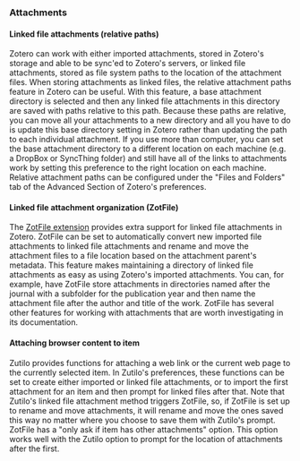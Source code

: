 ### Attachments

#### Linked file attachments (relative paths)

Zotero can work with either imported attachments, stored in Zotero's storage and able to be sync'ed to Zotero's servers, or linked file attachments, stored as file system paths to the location of the attachment files.
When storing attachments as linked files, the relative attachment paths feature in Zotero can be useful.
With this feature, a base attachment directory is selected and then any linked file attachments in this directory are saved with paths relative to this path.
Because these paths are relative, you can move all your attachments to a new directory and all you have to do is update this base directory setting in Zotero rather than updating the path to each individual attachment.
If you use more than computer, you can set the base attachment directory to a different location on each machine (e.g. a DropBox or SyncThing folder) and still have all of the links to attachments work by setting this preference to the right location on each machine.
Relative attachment paths can be configured under the "Files and Folders" tab of the Advanced Section of Zotero's preferences.

#### Linked file attachment organization (ZotFile)

The [ZotFile extension](http://www.columbia.edu/~jpl2136/zotfile.html) provides extra support for linked file attachments in Zotero.
ZotFile can be set to automatically convert new imported file attachments to linked file attachments and rename and move the attachment files to a file location based on the attachment parent's metadata.
This feature makes maintaining a directory of linked file attachments as easy as using Zotero's imported attachments.
You can, for example, have ZotFile store attachments in directories named after the journal with a subfolder for the publication year and then name the attachment file after the author and title of the work.
ZotFile has several other features for working with attachments that are worth investigating in its documentation.

#### Attaching browser content to item

Zutilo provides functions for attaching a web link or the current web page to the currently selected item.
In Zutilo's preferences, these functions can be set to create either imported or linked file attachments, or to import the first attachment for an item and then prompt for linked files after that.
Note that Zutilo's linked file attachment method triggers ZotFile, so, if ZotFile is set up to rename and move attachments, it will rename and move the ones saved this way no matter where you choose to save them with Zutilo's prompt.
ZotFile has a "only ask if item has other attachments" option.
This option works well with the Zutilo option to prompt for the location of attachments after the first.
